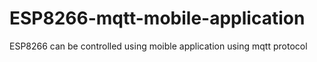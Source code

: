 # ESP8266-mqtt-mobile-application
ESP8266 can be controlled using moible application using mqtt protocol
